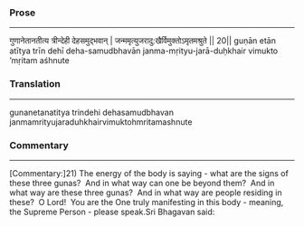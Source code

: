 ### Prose 
 --- 
गुणानेतानतीत्य त्रीन्देही देहसमुद्भवान् |
जन्ममृत्युजरादु:खैर्विमुक्तोऽमृतमश्रुते || 20||
guṇān etān atītya trīn dehī deha-samudbhavān
janma-mṛityu-jarā-duḥkhair vimukto ’mṛitam aśhnute

### Translation 
 --- 
gunanetanatitya trindehi dehasamudbhavan janmamrityujaraduhkhairvimuktohmritamashnute

### Commentary 
 --- 
[Commentary:]21) The energy of the body is saying - what are the signs of these three gunas?  And in what way can one be beyond them?  And in what way are these three gunas?  And in what way are people residing in these?  O Lord!  You are the One truly manifesting in this body - meaning, the Supreme Person - please speak.Sri Bhagavan said: